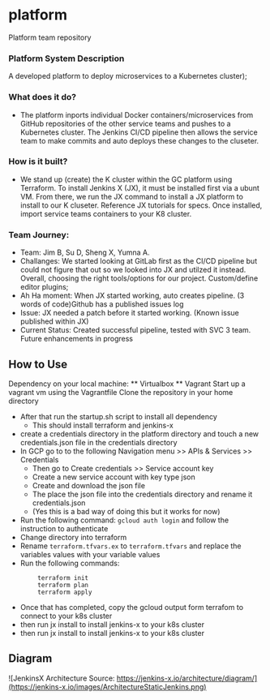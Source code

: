 # platform
Platform team repository
### Platform System Description

A developed platform to deploy microservices to a Kubernetes cluster);

### What does it do?
- The platform inports individual Docker containers/microservices from GitHub repositories of the other service teams and pushes to a Kubernetes cluster.  The 	Jenkins CI/CD pipeline then allows the service team to make commits and auto deploys 	these changes to the cluseter.

### How is it built?

- We stand up (create) the K cluster within the GC platform using Terraform.  To install Jenkins X (JX), it must be installed first via a ubunt VM.  From there, we run the JX  	command to install a JX platform to install to our K cluseter.  Reference JX tutorials for 	specs.  Once installed, import service teams containers to your K8 cluster.


### Team Journey:

- Team: Jim B, Su D, Sheng X, Yumna A.
- Challanges:  We started looking at GitLab first as the CI/CD pipeline but could not figure that out so we looked into JX and utilzed it instead.  Overall, choosing the right 	tools/options for our project.  Custom/define editor plugins;
- Ah Ha moment:  When JX started working, auto creates pipeline. (3 words of code)Github has a published issues log
- Issue:  JX needed a patch before it started working. (Known issue published within JX)
- Current Status: Created successful pipeline, tested with SVC 3 team.  Future enhancements in progress


## How to Use
Dependency on your local machine:
** Virtualbox
** Vagrant
Start up a vagrant vm using the Vagrantfile
Clone the repository in your home directory<br />
* After that run the startup.sh script to install all dependency<br />
    * This should install terraform and jenkins-x<br />
* create a credentials directory in the platform directory and touch a new credentials.json file in the credentials directory<br />
* In GCP go to to the following Navigation menu >> APIs & Services >> Credentials<br />
    * Then go to Create credentials >> Service account key<br />
    * Create a new service account with key type json<br />
    * Create and download the json file<br />
    * The place the json file into the credentials directory and rename it credentials.json<br />
    * (Yes this is a bad way of doing this but it works for now)<br />
* Run the following command: ```gcloud auth login``` and follow the instruction to authenticate
* Change directory into terraform
* Rename ```terraform.tfvars.ex``` to ```terraform.tfvars``` and replace the variables values with your variable values
* Run the following commands:
```
        terraform init
        terraform plan
        terraform apply
```

* Once that has completed, copy the gcloud output form terrafom to connect to your k8s cluster
* then run jx install to install jenkins-x to your k8s cluster
* then run jx install to install jenkins-x to your k8s cluster



## Diagram
![JenkinsX Architecture Source: https://jenkins-x.io/architecture/diagram/](https://jenkins-x.io/images/ArchitectureStaticJenkins.png)

